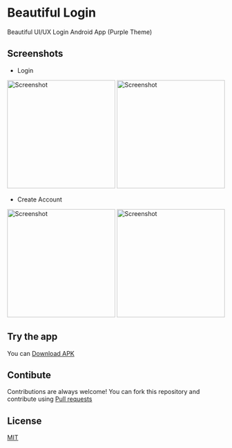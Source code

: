 # Beautiful Login
Beautiful UI/UX Login Android App (Purple Theme)

## Screenshots
 - Login
<img src="https://github.com/MerQurex/Beautiful-Login/assets/127438829/9427ba30-f90a-43a9-a1ea-2f74f3d18e94" alt="Screenshot" width="250px">
<img src="https://github.com/MerQurex/Beautiful-Login/assets/127438829/d89f7d8a-4198-4352-8534-ac548a594dcb" alt="Screenshot" width="250px">

 - Create Account
<img src="https://github.com/MerQurex/Beautiful-Login/assets/127438829/e3c27a6d-df5b-47fd-9f37-57ed4110ab9f" alt="Screenshot" width="250px">
<img src="https://github.com/MerQurex/Beautiful-Login/assets/127438829/bb364c9a-3af3-4d9e-a651-c6e409309f64" alt="Screenshot" width="250px">

## Try the app
You can [Download APK](https://github.com/5adf2f37-f967-4f86-9498-fa7708c7098c) 

## Contibute 
Contributions are always welcome!
You can fork this repository and contribute using [Pull requests](https://github.com/MerQurex/Beautiful-Login/pulls)

## License
[MIT](https://choosealicense.com/licenses/mit/)



